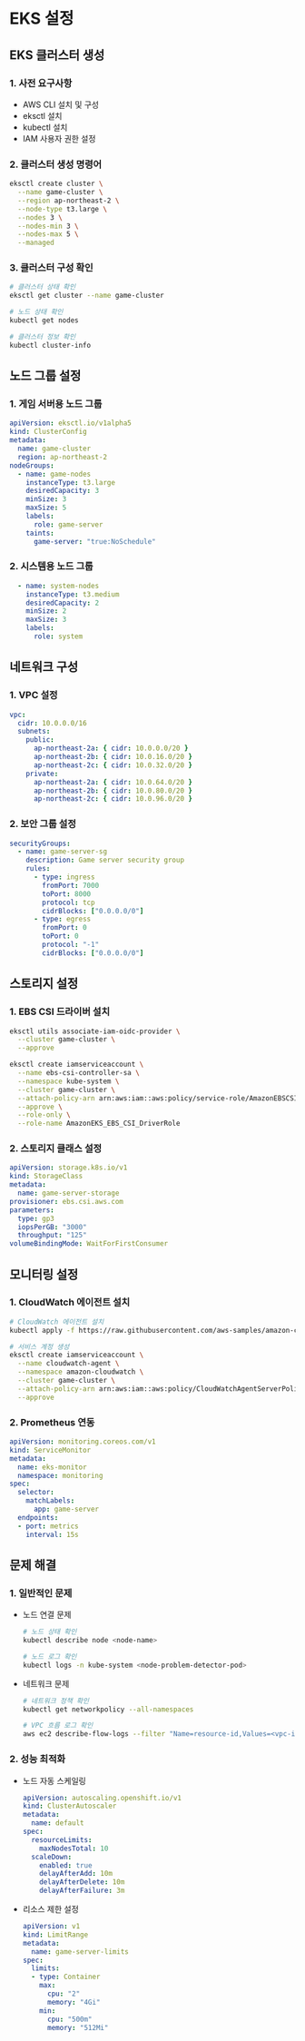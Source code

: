 # EKS 설정

## EKS 클러스터 생성

### 1. 사전 요구사항
- AWS CLI 설치 및 구성
- eksctl 설치
- kubectl 설치
- IAM 사용자 권한 설정

### 2. 클러스터 생성 명령어
```bash
eksctl create cluster \
  --name game-cluster \
  --region ap-northeast-2 \
  --node-type t3.large \
  --nodes 3 \
  --nodes-min 3 \
  --nodes-max 5 \
  --managed
```

### 3. 클러스터 구성 확인
```bash
# 클러스터 상태 확인
eksctl get cluster --name game-cluster

# 노드 상태 확인
kubectl get nodes

# 클러스터 정보 확인
kubectl cluster-info
```

## 노드 그룹 설정

### 1. 게임 서버용 노드 그룹
```yaml
apiVersion: eksctl.io/v1alpha5
kind: ClusterConfig
metadata:
  name: game-cluster
  region: ap-northeast-2
nodeGroups:
  - name: game-nodes
    instanceType: t3.large
    desiredCapacity: 3
    minSize: 3
    maxSize: 5
    labels:
      role: game-server
    taints:
      game-server: "true:NoSchedule"
```

### 2. 시스템용 노드 그룹
```yaml
  - name: system-nodes
    instanceType: t3.medium
    desiredCapacity: 2
    minSize: 2
    maxSize: 3
    labels:
      role: system
```

## 네트워크 구성

### 1. VPC 설정
```yaml
vpc:
  cidr: 10.0.0.0/16
  subnets:
    public:
      ap-northeast-2a: { cidr: 10.0.0.0/20 }
      ap-northeast-2b: { cidr: 10.0.16.0/20 }
      ap-northeast-2c: { cidr: 10.0.32.0/20 }
    private:
      ap-northeast-2a: { cidr: 10.0.64.0/20 }
      ap-northeast-2b: { cidr: 10.0.80.0/20 }
      ap-northeast-2c: { cidr: 10.0.96.0/20 }
```

### 2. 보안 그룹 설정
```yaml
securityGroups:
  - name: game-server-sg
    description: Game server security group
    rules:
      - type: ingress
        fromPort: 7000
        toPort: 8000
        protocol: tcp
        cidrBlocks: ["0.0.0.0/0"]
      - type: egress
        fromPort: 0
        toPort: 0
        protocol: "-1"
        cidrBlocks: ["0.0.0.0/0"]
```

## 스토리지 설정

### 1. EBS CSI 드라이버 설치
```bash
eksctl utils associate-iam-oidc-provider \
  --cluster game-cluster \
  --approve

eksctl create iamserviceaccount \
  --name ebs-csi-controller-sa \
  --namespace kube-system \
  --cluster game-cluster \
  --attach-policy-arn arn:aws:iam::aws:policy/service-role/AmazonEBSCSIDriverPolicy \
  --approve \
  --role-only \
  --role-name AmazonEKS_EBS_CSI_DriverRole
```

### 2. 스토리지 클래스 설정
```yaml
apiVersion: storage.k8s.io/v1
kind: StorageClass
metadata:
  name: game-server-storage
provisioner: ebs.csi.aws.com
parameters:
  type: gp3
  iopsPerGB: "3000"
  throughput: "125"
volumeBindingMode: WaitForFirstConsumer
```

## 모니터링 설정

### 1. CloudWatch 에이전트 설치
```bash
# CloudWatch 에이전트 설치
kubectl apply -f https://raw.githubusercontent.com/aws-samples/amazon-cloudwatch-container-insights/latest/k8s-deployment-manifest-templates/deployment-mode/daemonset/container-insights-monitoring/cloudwatch-namespace.yaml

# 서비스 계정 생성
eksctl create iamserviceaccount \
  --name cloudwatch-agent \
  --namespace amazon-cloudwatch \
  --cluster game-cluster \
  --attach-policy-arn arn:aws:iam::aws:policy/CloudWatchAgentServerPolicy \
  --approve
```

### 2. Prometheus 연동
```yaml
apiVersion: monitoring.coreos.com/v1
kind: ServiceMonitor
metadata:
  name: eks-monitor
  namespace: monitoring
spec:
  selector:
    matchLabels:
      app: game-server
  endpoints:
  - port: metrics
    interval: 15s
```

## 문제 해결

### 1. 일반적인 문제
- 노드 연결 문제
  ```bash
  # 노드 상태 확인
  kubectl describe node <node-name>
  
  # 노드 로그 확인
  kubectl logs -n kube-system <node-problem-detector-pod>
  ```

- 네트워크 문제
  ```bash
  # 네트워크 정책 확인
  kubectl get networkpolicy --all-namespaces
  
  # VPC 흐름 로그 확인
  aws ec2 describe-flow-logs --filter "Name=resource-id,Values=<vpc-id>"
  ```

### 2. 성능 최적화
- 노드 자동 스케일링
  ```yaml
  apiVersion: autoscaling.openshift.io/v1
  kind: ClusterAutoscaler
  metadata:
    name: default
  spec:
    resourceLimits:
      maxNodesTotal: 10
    scaleDown:
      enabled: true
      delayAfterAdd: 10m
      delayAfterDelete: 10m
      delayAfterFailure: 3m
  ```

- 리소스 제한 설정
  ```yaml
  apiVersion: v1
  kind: LimitRange
  metadata:
    name: game-server-limits
  spec:
    limits:
    - type: Container
      max:
        cpu: "2"
        memory: "4Gi"
      min:
        cpu: "500m"
        memory: "512Mi"
  ``` 